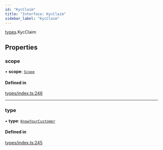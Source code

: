 ```yaml
---
id: "KycClaim"
title: "Interface: KycClaim"
sidebar_label: "KycClaim"
---
```


[types](../../../modules/Types/Types.md).KycClaim

## Properties

### scope

• **scope**: [`Scope`](../Scope/Scope.md)

#### Defined in

[types/index.ts:246](https://github.com/PolymeshAssociation/polymesh-sdk/blob/acc2284c/src/types/index.ts#L246)

___

### type

• **type**: [`KnowYourCustomer`](../../../enums/Types/ClaimType/ClaimType.md#knowyourcustomer)

#### Defined in

[types/index.ts:245](https://github.com/PolymeshAssociation/polymesh-sdk/blob/acc2284c/src/types/index.ts#L245)
